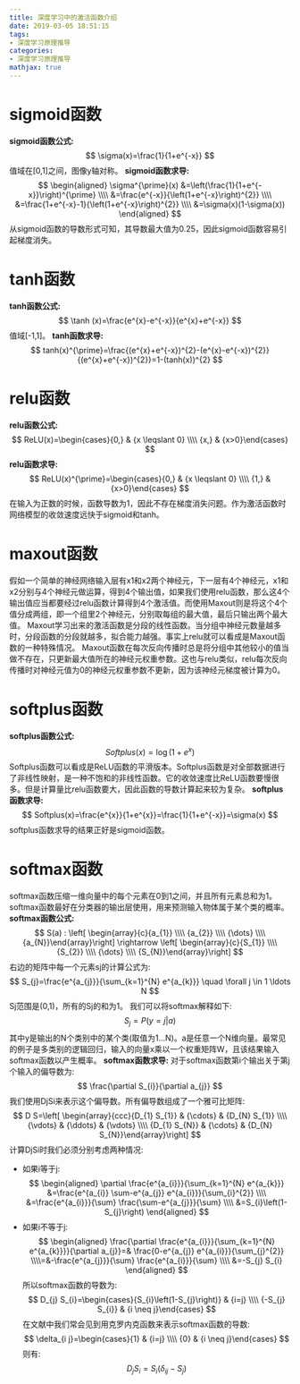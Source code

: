 ```yaml
---
title: 深度学习中的激活函数介绍
date: 2019-03-05 18:51:15
tags:
- 深度学习原理推导
categories:
- 深度学习原理推导
mathjax: true
---
```


# sigmoid函数
**sigmoid函数公式:**
$$
\sigma(x)=\frac{1}{1+e^{-x}}
$$
值域在[0,1]之间，图像y轴对称。
**sigmoid函数求导:**
$$
\begin{aligned} \sigma^{\prime}(x) &=\left(\frac{1}{1+e^{-x}}\right)^{\prime} \\\\ &=\frac{e^{-x}}{\left(1+e^{-x}\right)^{2}} \\\\ &=\frac{1+e^{-x}-1}{\left(1+e^{-x}\right)^{2}} \\\\ &=\sigma(x)(1-\sigma(x)) \end{aligned}
$$
从sigmoid函数的导数形式可知，其导数最大值为0.25，因此sigmoid函数容易引起梯度消失。
# tanh函数
**tanh函数公式:**
$$
\tanh (x)=\frac{e^{x}-e^{-x}}{e^{x}+e^{-x}}
$$
值域[-1,1]。
**tanh函数求导:**
$$
tanh(x)^{\prime}=\frac{(e^{x}+e^{-x})^{2}-(e^{x}-e^{-x})^{2}}{(e^{x}+e^{-x})^{2}}=1-(tanh(x))^{2}
$$
# relu函数
**relu函数公式:**
$$
ReLU(x)=\begin{cases}{0,} & {x \leqslant 0} \\\\ {x,} & {x>0}\end{cases}
$$
**relu函数求导:**
$$
ReLU(x)^{\prime}=\begin{cases}{0,} & {x \leqslant 0} \\\\ {1,} & {x>0}\end{cases}
$$
在输入为正数的时候，函数导数为1，因此不存在梯度消失问题。作为激活函数时网络模型的收敛速度远快于sigmoid和tanh。
# maxout函数
假如一个简单的神经网络输入层有x1和x2两个神经元，下一层有4个神经元，x1和x2分别与4个神经元做运算，得到4个输出值，如果我们使用relu函数，那么这4个输出值应当都要经过relu函数计算得到4个激活值。而使用Maxout则是将这个4个值分成两组，即一个组里2个神经元，分别取每组的最大值，最后只输出两个最大值。
Maxout学习出来的激活函数是分段的线性函数。当分组中神经元数量越多时，分段函数的分段就越多，拟合能力越强。事实上relu就可以看成是Maxout函数的一种特殊情况。
Maxout函数在每次反向传播时总是将分组中其他较小的值当做不存在，只更新最大值所在的神经元权重参数。这也与relu类似，relu每次反向传播时对神经元值为0的神经元权重参数不更新，因为该神经元梯度被计算为0。
# softplus函数
**softplus函数公式:**
$$
Softplus(x)=\log \left(1+e^{x}\right)
$$
Softplus函数可以看成是ReLU函数的平滑版本。Softplus函数是对全部数据进行了非线性映射，是一种不饱和的非线性函数。它的收敛速度比ReLU函数要慢很多。但是计算量比relu函数要大，因此函数的导数计算起来较为复杂。
**softplus函数求导:**
$$
Softplus(x)=\frac{e^{x}}{1+e^{x}}=\frac{1}{1+e^{-x}}=\sigma(x)
$$
softplus函数求导的结果正好是sigmoid函数。
# softmax函数
softmax函数压缩一维向量中的每个元素在0到1之间，并且所有元素总和为1。softmax函数最好在分类器的输出层使用，用来预测输入物体属于某个类的概率。
**softmax函数公式:**
$$
S(a) : \left[ \begin{array}{c}{a_{1}} \\\\ {a_{2}} \\\\ {\dots} \\\\ {a_{N}}\end{array}\right] \rightarrow \left[ \begin{array}{c}{S_{1}} \\\\ {S_{2}} \\\\ {\dots} \\\\ {S_{N}}\end{array}\right]
$$
右边的矩阵中每一个元素sj的计算公式为:
$$
S_{j}=\frac{e^{a_{j}}}{\sum_{k=1}^{N} e^{a_{k}}} \quad \forall j \in 1 \ldots N
$$
Sj范围是(0,1)，所有的Sj的和为1。
我们可以将softmax解释如下:
$$
S_{j}=P(y=j | a)
$$
其中y是输出的N个类别中的某个类(取值为1...N)。a是任意一个N维向量。最常见的例子是多类别的逻辑回归，输入的向量x乘以一个权重矩阵W，且该结果输入softmax函数以产生概率。
**softmax函数求导:**
对于softmax函数第i个输出关于第j个输入的偏导数为:
$$
\frac{\partial S_{i}}{\partial a_{j}}
$$
我们使用DjSi来表示这个偏导数。所有偏导数组成了一个雅可比矩阵:
$$
D S=\left[ \begin{array}{ccc}{D_{1} S_{1}} & {\cdots} & {D_{N} S_{1}} \\\\ {\vdots} & {\ddots} & {\vdots} \\\\ {D_{1} S_{N}} & {\cdots} & {D_{N} S_{N}}\end{array}\right]
$$
计算DjSi时我们必须分别考虑两种情况:
* 如果i等于j:
$$
\begin{aligned} \partial \frac{e^{a_{i}}}{\sum_{k=1}^{N} e^{a_{k}}} &=\frac{e^{a_{i}} \sum-e^{a_{j}} e^{a_{i}}}{\sum_{i}^{2}} \\\\ &=\frac{e^{a_{i}}}{\sum} \frac{\sum-e^{a_{j}}}{\sum} \\\\ &=S_{i}\left(1-S_{j}\right) \end{aligned}
$$
* 如果i不等于j:
$$
\begin{aligned} \frac{\partial \frac{e^{a_{i}}}{\sum_{k=1}^{N} e^{a_{k}}}}{\partial a_{j}}=& \frac{0-e^{a_{j}} e^{a_{i}}}{\sum_{j}^{2}} \\\\=&-\frac{e^{a_{j}}}{\sum} \frac{e^{a_{i}}}{\sum} \\\\ &=-S_{j} S_{i} \end{aligned}
$$
所以softmax函数的导数为:
$$
D_{j} S_{i}=\begin{cases}{S_{i}\left(1-S_{j}\right)} & {i=j} \\\\ {-S_{j} S_{i}} & {i \neq j}\end{cases}
$$
在文献中我们常会见到用克罗内克函数来表示softmax函数的导数:
$$
\delta_{i j}=\begin{cases}{1} & {i=j} \\\\ {0} & {i \neq j}\end{cases}
$$
则有:
$$
D_{j} S_{i}=S_{i}\left(\delta_{i j}-S_{j}\right)
$$
